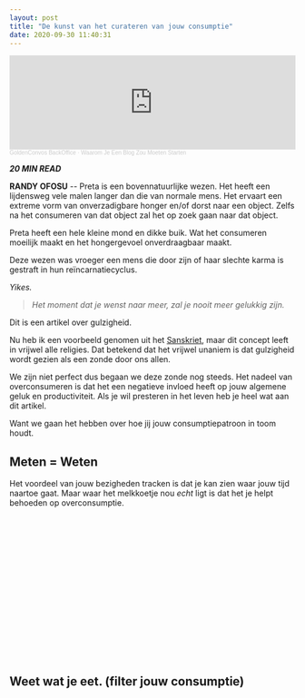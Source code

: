 ```yaml
---
layout: post
title: "De kunst van het curateren van jouw consumptie"
date: 2020-09-30 11:40:31
---
```


<head>
    <script type="text/javascript">
        <!-- Off Day Pie Chart -->
                <!-- Mijn Project Dag Pie Chart -->
        google.charts.setOnLoadCallback(drawMijnProjectDagChart);
        function drawMijnProjectDagChart() {
                var query = new google.visualization.Query('https://docs.google.com/spreadsheets/d/e/2PACX-1vRR9MxTqq67vxc9N6LEvW_G7QGkqoMlNC5V8xOrU6OvUK5qKQmaIwps_otT0_d0CEvMiqSyf9vuk6Ea/pubhtml?gid=414107059&single=true');
                query.send(handleQueryResponse);
            }
            function handleQueryResponse(response) {
                var data = response.getDataTable();
                var chart = new google.visualization.PieChart(document.getElementById('mijn_project_dag_chart'));
                chart.draw(data, options);
            }
    </script>

</head>

<iframe width="100%" height="166" scrolling="no" frameborder="no" allow="autoplay" src="https://w.soundcloud.com/player/?url=https%3A//api.soundcloud.com/tracks/883731430&color=%23daa520&auto_play=false&hide_related=false&show_comments=true&show_user=true&show_reposts=false&show_teaser=true"></iframe><div style="font-size: 10px; color: #cccccc;line-break: anywhere;word-break: normal;overflow: hidden;white-space: nowrap;text-overflow: ellipsis; font-family: Interstate,Lucida Grande,Lucida Sans Unicode,Lucida Sans,Garuda,Verdana,Tahoma,sans-serif;font-weight: 100;"><a href="https://soundcloud.com/goldenconvos" title="GoldenConvos BackOffice" target="_blank" style="color: #cccccc; text-decoration: none;">GoldenConvos BackOffice</a> · <a href="https://soundcloud.com/goldenconvos/waarom-je-een-blog-zou-moeten-starten" title="Waarom Je Een Blog Zou Moeten Starten" target="_blank" style="color: #cccccc; text-decoration: none;">Waarom Je Een Blog Zou Moeten Starten</a></div>

<i class="fa fa-clock-o" aria-hidden="true" style="fontsize:20px"> **20 MIN READ**</i>

**RANDY OFOSU** -- Preta is een bovennatuurlijke wezen. Het heeft een lijdensweg vele malen langer dan die van normale mens. Het ervaart een extreme vorm van onverzadigbare honger en/of dorst naar een object. Zelfs na het consumeren van dat object zal het op zoek gaan naar dat object. 

Preta heeft een hele kleine mond en dikke buik. Wat het consumeren moeilijk maakt en het hongergevoel onverdraagbaar maakt.

Deze wezen was vroeger een mens die door zijn of haar slechte karma is gestraft in hun reïncarnatiecyclus. 

*Yikes.*

> *Het moment dat je wenst naar meer, zal je nooit meer gelukkig zijn.*

Dit is een artikel over gulzigheid.

Nu heb ik een voorbeeld genomen uit het <a href="https://nl.wikipedia.org/wiki/Peta_(geest)" alt="Wikipagina: Preta de Hongerige Geest." title="Wikipagina: Preta de Hongerige Geest.">Sanskriet</a>, maar dit concept leeft in vrijwel alle religies. Dat betekend dat het vrijwel unaniem is dat gulzigheid wordt gezien als een zonde door ons allen.

We zijn niet perfect dus begaan we deze zonde nog steeds. Het nadeel van overconsumeren is dat het een negatieve invloed heeft op jouw algemene geluk en productiviteit. Als je wil presteren in het leven heb je heel wat aan dit artikel.  

Want we gaan het hebben over hoe jij jouw consumptiepatroon in toom houdt. 

## Meten = Weten
Het voordeel van jouw bezigheden tracken is dat je kan zien waar jouw tijd naartoe gaat. Maar waar het melkkoetje nou *echt* ligt is dat het je helpt behoeden op overconsumptie.

<div id="mijn_project_dag_chart" style="width: 700px; height: 250px;"></div>

## Weet wat je eet. (filter jouw consumptie)

